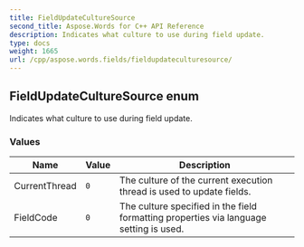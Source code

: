 ```yaml
---
title: FieldUpdateCultureSource
second_title: Aspose.Words for C++ API Reference
description: Indicates what culture to use during field update. 
type: docs
weight: 1665
url: /cpp/aspose.words.fields/fieldupdateculturesource/
---
```

## FieldUpdateCultureSource enum


Indicates what culture to use during field update.

### Values

| Name | Value | Description |
| --- | --- | --- |
| CurrentThread | `0` | The culture of the current execution thread is used to update fields. |
| FieldCode | `0` | The culture specified in the field formatting properties via language setting is used. |

